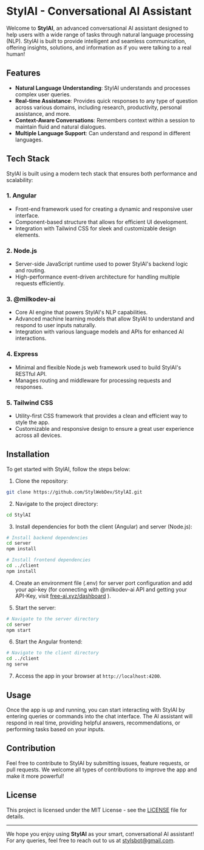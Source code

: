 
# StylAI - Conversational AI Assistant

Welcome to **StylAI**, an advanced conversational AI assistant designed to help users with a wide range of tasks through natural language processing (NLP). StylAI is built to provide intelligent and seamless communication, offering insights, solutions, and information as if you were talking to a real human!

## Features

- **Natural Language Understanding**: StylAI understands and processes complex user queries.
- **Real-time Assistance**: Provides quick responses to any type of question across various domains, including research, productivity, personal assistance, and more.
- **Context-Aware Conversations**: Remembers context within a session to maintain fluid and natural dialogues.
- **Multiple Language Support**: Can understand and respond in different languages.

## Tech Stack

StylAI is built using a modern tech stack that ensures both performance and scalability:

### 1. **Angular**
   - Front-end framework used for creating a dynamic and responsive user interface.
   - Component-based structure that allows for efficient UI development.
   - Integration with Tailwind CSS for sleek and customizable design elements.

### 2. **Node.js**
   - Server-side JavaScript runtime used to power StylAI's backend logic and routing.
   - High-performance event-driven architecture for handling multiple requests efficiently.

### 3. **@milkodev-ai**
   - Core AI engine that powers StylAI's NLP capabilities.
   - Advanced machine learning models that allow StylAI to understand and respond to user inputs naturally.
   - Integration with various language models and APIs for enhanced AI interactions.

### 4. **Express**
   - Minimal and flexible Node.js web framework used to build StylAI's RESTful API.
   - Manages routing and middleware for processing requests and responses.

### 5. **Tailwind CSS**
   - Utility-first CSS framework that provides a clean and efficient way to style the app.
   - Customizable and responsive design to ensure a great user experience across all devices.

## Installation

To get started with StylAI, follow the steps below:

1. Clone the repository:

```bash
git clone https://github.com/StylWebDev/StylAI.git
```

2. Navigate to the project directory:

```bash
cd StylAI
```

3. Install dependencies for both the client (Angular) and server (Node.js):

```bash
# Install backend dependencies
cd server
npm install

# Install frontend dependencies
cd ../client
npm install
```

4. Create an environment file (.env) for server port configuration and add your api-key (for connecting with @milkodev-ai API and getting your API-Key, visit <a href="free-ai.xyz/dashboard" target="_blank">free-ai.xyz/dashboard</a> ).

5. Start the server:

```bash
# Navigate to the server directory
cd server
npm start
```

6. Start the Angular frontend:

```bash
# Navigate to the client directory
cd ../client
ng serve
```

7. Access the app in your browser at `http://localhost:4200`.

## Usage

Once the app is up and running, you can start interacting with StylAI by entering queries or commands into the chat interface. The AI assistant will respond in real time, providing helpful answers, recommendations, or performing tasks based on your inputs.

## Contribution

Feel free to contribute to StylAI by submitting issues, feature requests, or pull requests. We welcome all types of contributions to improve the app and make it more powerful!

## License

This project is licensed under the MIT License - see the [LICENSE](LICENSE) file for details.

---

We hope you enjoy using **StylAI** as your smart, conversational AI assistant! For any queries, feel free to reach out to us at stylsbot@gmail.com.
